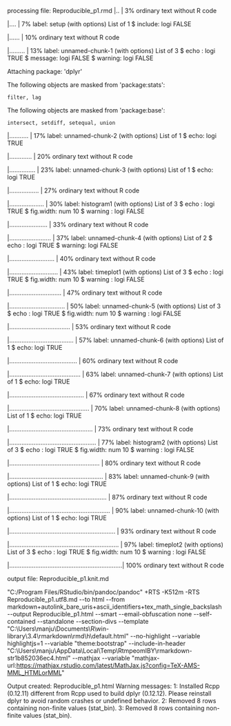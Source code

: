 
processing file: Reproducible_p1.rmd
  |..                                                               |   3%
  ordinary text without R code

  |....                                                             |   7%
label: setup (with options) 
List of 1
 $ include: logi FALSE

  |......                                                           |  10%
  ordinary text without R code

  |.........                                                        |  13%
label: unnamed-chunk-1 (with options) 
List of 3
 $ echo   : logi TRUE
 $ message: logi FALSE
 $ warning: logi FALSE


Attaching package: 'dplyr'

The following objects are masked from 'package:stats':

    filter, lag

The following objects are masked from 'package:base':

    intersect, setdiff, setequal, union

  |...........                                                      |  17%
label: unnamed-chunk-2 (with options) 
List of 1
 $ echo: logi TRUE

  |.............                                                    |  20%
  ordinary text without R code

  |...............                                                  |  23%
label: unnamed-chunk-3 (with options) 
List of 1
 $ echo: logi TRUE

  |.................                                                |  27%
  ordinary text without R code

  |....................                                             |  30%
label: histogram1 (with options) 
List of 3
 $ echo     : logi TRUE
 $ fig.width: num 10
 $ warning  : logi FALSE

  |......................                                           |  33%
  ordinary text without R code

  |........................                                         |  37%
label: unnamed-chunk-4 (with options) 
List of 2
 $ echo   : logi TRUE
 $ warning: logi FALSE

  |..........................                                       |  40%
  ordinary text without R code

  |............................                                     |  43%
label: timeplot1 (with options) 
List of 3
 $ echo     : logi TRUE
 $ fig.width: num 10
 $ warning  : logi FALSE

  |..............................                                   |  47%
  ordinary text without R code

  |................................                                 |  50%
label: unnamed-chunk-5 (with options) 
List of 3
 $ echo     : logi TRUE
 $ fig.width: num 10
 $ warning  : logi FALSE

  |...................................                              |  53%
  ordinary text without R code

  |.....................................                            |  57%
label: unnamed-chunk-6 (with options) 
List of 1
 $ echo: logi TRUE

  |.......................................                          |  60%
  ordinary text without R code

  |.........................................                        |  63%
label: unnamed-chunk-7 (with options) 
List of 1
 $ echo: logi TRUE

  |...........................................                      |  67%
  ordinary text without R code

  |..............................................                   |  70%
label: unnamed-chunk-8 (with options) 
List of 1
 $ echo: logi TRUE

  |................................................                 |  73%
  ordinary text without R code

  |..................................................               |  77%
label: histogram2 (with options) 
List of 3
 $ echo     : logi TRUE
 $ fig.width: num 10
 $ warning  : logi FALSE

  |....................................................             |  80%
  ordinary text without R code

  |......................................................           |  83%
label: unnamed-chunk-9 (with options) 
List of 1
 $ echo: logi TRUE

  |........................................................         |  87%
  ordinary text without R code

  |..........................................................       |  90%
label: unnamed-chunk-10 (with options) 
List of 1
 $ echo: logi TRUE

  |.............................................................    |  93%
  ordinary text without R code

  |...............................................................  |  97%
label: timeplot2 (with options) 
List of 3
 $ echo     : logi TRUE
 $ fig.width: num 10
 $ warning  : logi FALSE

  |.................................................................| 100%
  ordinary text without R code


output file: Reproducible_p1.knit.md

"C:/Program Files/RStudio/bin/pandoc/pandoc" +RTS -K512m -RTS Reproducible_p1.utf8.md --to html --from markdown+autolink_bare_uris+ascii_identifiers+tex_math_single_backslash --output Reproducible_p1.html --smart --email-obfuscation none --self-contained --standalone --section-divs --template "C:\Users\manju\Documents\R\win-library\3.4\rmarkdown\rmd\h\default.html" --no-highlight --variable highlightjs=1 --variable "theme:bootstrap" --include-in-header "C:\Users\manju\AppData\Local\Temp\RtmpeomIBY\rmarkdown-str1b852036ec4.html" --mathjax --variable "mathjax-url:https://mathjax.rstudio.com/latest/MathJax.js?config=TeX-AMS-MML_HTMLorMML" 

Output created: Reproducible_p1.html
Warning messages:
1: Installed Rcpp (0.12.11) different from Rcpp used to build dplyr (0.12.12).
Please reinstall dplyr to avoid random crashes or undefined behavior. 
2: Removed 8 rows containing non-finite values (stat_bin). 
3: Removed 8 rows containing non-finite values (stat_bin). 
